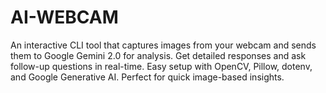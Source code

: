 # AI-WEBCAM
An interactive CLI tool that captures images from your webcam and sends them to Google Gemini 2.0 for analysis. Get detailed responses and ask follow-up questions in real-time. Easy setup with OpenCV, Pillow, dotenv, and Google Generative AI. Perfect for quick image-based insights.
